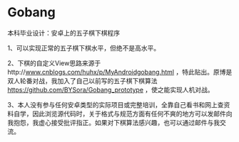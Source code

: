 # Gobang
本科毕业设计：安卓上的五子棋下棋程序

1、可以实现正常的五子棋下棋水平，但绝不是高水平。

2、下棋的自定义View思路来源于http://www.cnblogs.com/huhx/p/MyAndroidgobang.html ，特此贴出。原博是双人轮番对战，我加入了自己以前写的五子棋下棋算法 https://github.com/BYSora/Gobang_prototype ，使之能实现人机对战。

3、本人没有参与任何安卓类型的实际项目或完整培训，全靠自己看书和网上查资料自学，因此浏览源代码时，关于格式与规范方面有任何不爽的地方可以发邮件向我抱怨，我虚心接受批评指正。如果对下棋算法感兴趣，也可以通过邮件与我交流。
